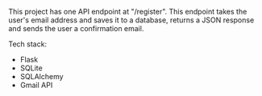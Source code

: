 This project has one API endpoint at "/register".
This endpoint takes the user's email address and saves it to a database, returns a JSON response and sends the user a confirmation email.

Tech stack:
- Flask
- SQLite
- SQLAlchemy
- Gmail API

